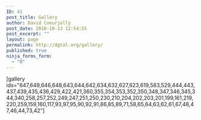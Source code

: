 ```yaml
---
ID: 41
post_title: Gallery
author: David Coeurjolly
post_date: 2010-10-13 12:54:55
post_excerpt: ""
layout: page
permalink: http://dgtal.org/gallery/
published: true
ninja_forms_form:
  - "0"
---
```

[gallery ids="647,649,646,648,643,644,642,634,632,627,623,619,583,529,444,443,437,439,435,436,429,422,421,360,355,354,353,352,350,348,347,346,345,344,340,258,257,252,249,247,251,250,230,210,204,202,203,201,199,161,219,220,259,159,160,117,93,97,95,90,92,91,86,85,89,71,58,65,64,63,62,61,67,48,47,46,44,73,42"]  